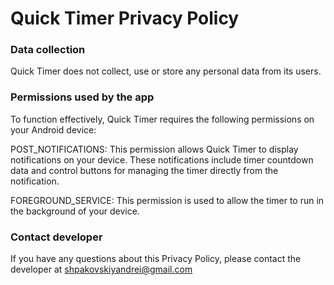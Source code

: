 # Quick Timer Privacy Policy

### Data collection
Quick Timer does not collect, use or store any personal data from its users.

### Permissions used by the app

To function effectively, Quick Timer requires the following permissions on your Android device:

POST_NOTIFICATIONS: This permission allows Quick Timer to display notifications on your device. These notifications include timer countdown data and control buttons for managing the timer directly from the notification.

FOREGROUND_SERVICE: This permission is used to allow the timer to run in the background of your device.

### Contact developer
If you have any questions about this Privacy Policy, please contact the developer at shpakovskiyandrei@gmail.com

